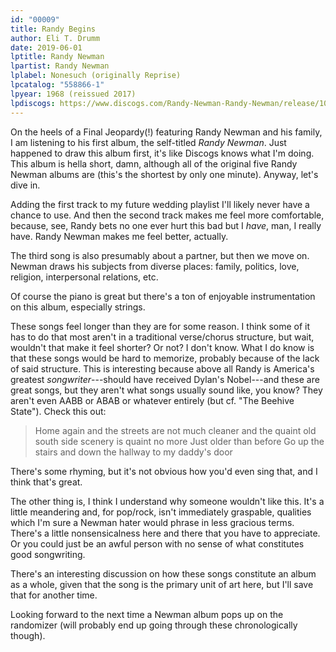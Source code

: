 ```yaml
---
id: "00009"
title: Randy Begins
author: Eli T. Drumm
date: 2019-06-01
lptitle: Randy Newman
lpartist: Randy Newman
lplabel: Nonesuch (originally Reprise)
lpcatalog: "558866-1"
lpyear: 1968 (reissued 2017)
lpdiscogs: https://www.discogs.com/Randy-Newman-Randy-Newman/release/10654339
---
```


On the heels of a Final Jeopardy(!) featuring Randy Newman and his family,
I am listening to his first album, the self-titled *Randy Newman*.
Just happened to draw this album first, it's like Discogs knows what I'm doing.
This album is hella short, damn, although all of the original five Randy Newman albums are
(this's the shortest by only one minute).
Anyway, let's dive in.

Adding the first track to my future wedding playlist I'll likely never have a chance to use.
And then the second track makes me feel more comfortable, because, see, Randy bets
no one ever hurt this bad but I *have*, man, I really have. Randy Newman makes me feel better, actually.

The third song is also presumably about a partner, but then we move on.
Newman draws his subjects from diverse places: family, politics, love, religion, interpersonal
relations, etc.

Of course the piano is great but there's a ton of enjoyable instrumentation on this album,
especially strings.

These songs feel longer than they are for some reason. I think some of it has to do that most aren't
in a traditional verse/chorus structure, but wait, wouldn't that make it feel shorter? Or not?
I don't know.
What I do know is that these songs would be hard to memorize, probably because of the lack of said structure.
This is interesting because above all Randy is America's greatest *songwriter*---should have received
Dylan's Nobel---and these are great songs,
but they aren't what songs usually sound like, you know?
They aren't even AABB or ABAB or whatever entirely (but cf. "The Beehive State"). Check this out:

> Home again and the streets are not much cleaner
> and the quaint old south side scenery
> is quaint no more
> Just older than before
> Go up the stairs and down the hallway
> to my daddy's door

There's some rhyming, but it's not obvious how you'd even sing that, and I think that's great.

The other thing is, I think I understand why someone wouldn't like this. It's a little meandering
and, for pop/rock, isn't immediately graspable, qualities which I'm sure a Newman hater would
phrase in less gracious terms.
There's a little nonsensicalness here and there that you have to appreciate.
Or you could just be an awful person with no sense of what constitutes good songwriting.

There's an interesting discussion on how these songs constitute an album as a whole,
given that the song is the primary unit of art here, but I'll save that for another time.

Looking forward to the next time a Newman album pops up on the randomizer (will probably end up
going through these chronologically though).



